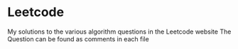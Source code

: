 # Leetcode
My solutions to the various algorithm questions in the Leetcode website
The Question can be found as comments in each file
